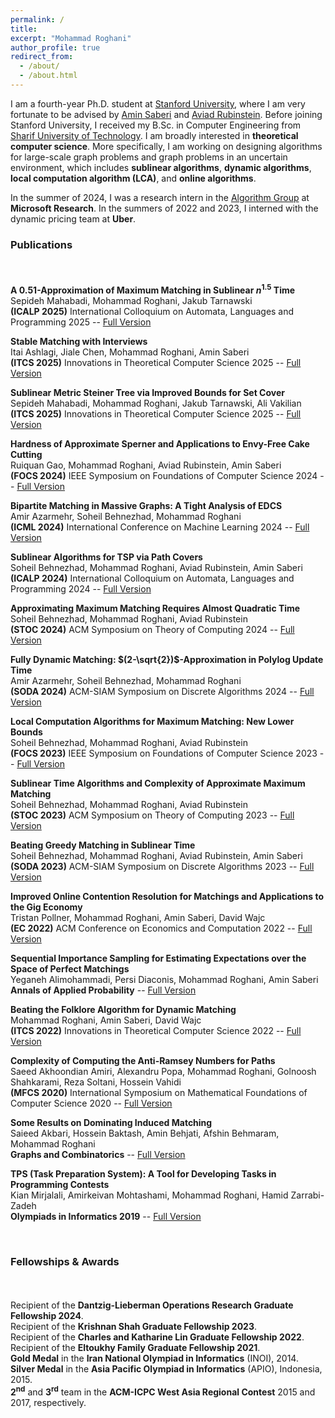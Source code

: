```yaml
---
permalink: /
title:
excerpt: "Mohammad Roghani"
author_profile: true
redirect_from: 
  - /about/
  - /about.html
---
```

I am a fourth-year Ph.D. student at [Stanford University](https://www.stanford.edu/), where I am very fortunate to be advised by [Amin Saberi](https://web.stanford.edu/~saberi/) and [Aviad Rubinstein](https://cs.stanford.edu/~aviad/). Before joining Stanford University, I received my B.Sc. in Computer Engineering from [Sharif University of Technology](https://en.sharif.edu/). I am broadly interested in **theoretical computer science**. More specifically, I am working on designing algorithms for large-scale graph problems and graph problems in an uncertain environment, which includes **sublinear algorithms**, **dynamic algorithms**, **local computation algorithm (LCA)**, and **online algorithms**. 


In the summer of 2024, I was a research intern in the [Algorithm Group](https://www.microsoft.com/en-us/research/group/algorithms-redmond/overview/) at **Microsoft Research**. In the summers of 2022 and 2023, I interned with the dynamic pricing team at **Uber**.
<br>

### Publications

<div style="line-height:150%;">
    <br>
</div>




**A 0.51-Approximation of Maximum Matching in Sublinear $n^{1.5}$ Time**\
  Sepideh Mahabadi, Mohammad Roghani, Jakub Tarnawski\
  **(ICALP 2025)** International Colloquium on Automata, Languages and Programming 2025 -- [Full Version](https://arxiv.org/pdf/2506.01669)



**Stable Matching with Interviews** \
  Itai Ashlagi, Jiale Chen, Mohammad Roghani, Amin Saberi\
  **(ITCS 2025)** Innovations in Theoretical Computer Science 2025 -- [Full Version](https://arxiv.org/pdf/2501.12503)



**Sublinear Metric Steiner Tree via Improved Bounds for Set Cover** \
  Sepideh Mahabadi, Mohammad Roghani, Jakub Tarnawski, Ali Vakilian\
  **(ITCS 2025)** Innovations in Theoretical Computer Science 2025 -- [Full Version](https://arxiv.org/abs/2411.09059)


**Hardness of Approximate Sperner and Applications to Envy-Free Cake Cutting** \
  Ruiquan Gao, Mohammad Roghani, Aviad Rubinstein, Amin Saberi\
  **(FOCS 2024)** IEEE Symposium on Foundations of Computer Science 2024 -- [Full Version](http://arxiv.org/abs/2409.15713)
  

**Bipartite Matching in Massive Graphs: A Tight Analysis of EDCS** \
  Amir Azarmehr, Soheil Behnezhad, Mohammad Roghani \
  **(ICML 2024)** International Conference on Machine Learning 2024 -- [Full Version](https://arxiv.org/abs/2406.07630)


**Sublinear Algorithms for TSP via Path Covers** \
  Soheil Behnezhad, Mohammad Roghani, Aviad Rubinstein, Amin Saberi\
  **(ICALP 2024)** International Colloquium on Automata, Languages and Programming 2024 -- [Full Version](https://arxiv.org/abs/2301.05350)


**Approximating Maximum Matching Requires Almost Quadratic Time** \
  Soheil Behnezhad, Mohammad Roghani, Aviad Rubinstein\
  **(STOC 2024)** ACM Symposium on Theory of Computing 2024 -- [Full Version](https://arxiv.org/abs/2406.08595)


 **Fully Dynamic Matching: $(2-\sqrt{2})$-Approximation in Polylog Update Time** \
  Amir Azarmehr, Soheil Behnezhad, Mohammad Roghani \
  **(SODA 2024)** ACM-SIAM Symposium on Discrete Algorithms 2024 -- [Full Version](https://arxiv.org/abs/2307.08772)


**Local Computation Algorithms for Maximum Matching: New Lower Bounds** \
  Soheil Behnezhad, Mohammad Roghani, Aviad Rubinstein\
  **(FOCS 2023)** IEEE Symposium on Foundations of Computer Science 2023 -- [Full Version](https://arxiv.org/abs/2311.09359)

**Sublinear Time Algorithms and Complexity of Approximate Maximum Matching** \
  Soheil Behnezhad, Mohammad Roghani, Aviad Rubinstein\
  **(STOC 2023)** ACM Symposium on Theory of Computing 2023 -- [Full Version](https://arxiv.org/abs/2211.15843) 

**Beating Greedy Matching in Sublinear Time** \
  Soheil Behnezhad, Mohammad Roghani, Aviad Rubinstein, Amin Saberi\
  **(SODA 2023)** ACM-SIAM Symposium on Discrete Algorithms 2023 -- [Full Version](https://arxiv.org/abs/2206.13057)

**Improved Online Contention Resolution for Matchings and Applications to the Gig Economy**\
  Tristan Pollner, Mohammad Roghani, Amin Saberi, David Wajc\
  **(EC 2022)** ACM Conference on Economics and Computation 2022 -- [Full Version](https://arxiv.org/abs/2205.08667)

**Sequential Importance Sampling for Estimating Expectations over the Space of Perfect Matchings**\
  Yeganeh Alimohammadi, Persi Diaconis, Mohammad Roghani, Amin Saberi\
  **Annals of Applied Probability** -- [Full Version](https://arxiv.org/abs/2107.00850)

**Beating the Folklore Algorithm for Dynamic Matching**\
  Mohammad Roghani, Amin Saberi, David Wajc\
  **(ITCS 2022)** Innovations in Theoretical Computer Science 2022 -- [Full Version](https://arxiv.org/abs/2106.10321)

**Complexity of Computing the Anti-Ramsey Numbers for Paths**\
  Saeed Akhoondian Amiri, Alexandru Popa, Mohammad Roghani, Golnoosh Shahkarami, Reza Soltani, Hossein Vahidi\
  **(MFCS 2020)** International Symposium on Mathematical Foundations of Computer Science 2020 -- [Full Version](https://arxiv.org/abs/1810.08004)

**Some Results on Dominating Induced Matching**\
  Saieed Akbari, Hossein Baktash, Amin Behjati, Afshin Behmaram, Mohammad Roghani\
  **Graphs and Combinatorics** -- [Full Version](https://arxiv.org/abs/1912.00511)

**TPS (Task Preparation System): A Tool for Developing Tasks in Programming Contests**\
  Kian Mirjalali, Amirkeivan Mohtashami, Mohammad Roghani, Hamid Zarrabi-Zadeh\
  **Olympiads in Informatics 2019** -- [Full Version](https://ioinformatics.org/journal/v13_2019_209_216.pdf)

 <br>

 
### Fellowships & Awards

<div style="line-height:150%;">
    <br>
</div>

Recipient of the **Dantzig-Lieberman Operations Research Graduate Fellowship 2024**.\
Recipient of the **Krishnan Shah Graduate Fellowship 2023**.\
Recipient of the **Charles and Katharine Lin Graduate Fellowship 2022**.\
Recipient of the **Eltoukhy Family Graduate Fellowship 2021**.\
**Gold Medal** in the **Iran National Olympiad in Informatics** (INOI), 2014.\
**Silver Medal** in the **Asia Pacific Olympiad in Informatics** (APIO), Indonesia, 2015.\
**2<sup>nd</sup>** and **3<sup>rd</sup>** team in the **ACM-ICPC West Asia Regional Contest** 2015 and 2017, respectively.

